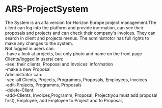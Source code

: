 # ARS-ProjectSystem
The System is an alfa version for Horizon Europe project management.The client can log into the platform and provide inormation, can see their proposals and  projects and can check their company's invoices. They can search in client and projects menus. The administrotor has full rights to make any changes to the system.<br/>
Not logged in users can:<br/>
-have a look at projects, but only photo and name on the front page<br/>
Clients/logged in users/ can:<br/>
-see: their clients, Proposal and Invoices' information <br/>
-make a new Proposal<br/>
Administrator can:<br/>
-see-all Clients, Projects, Programms, Proposals, Employees, Invoices<br/>
-edit-Projects, Programms, Proposals<br/>
-delete-Client<br/>
-add-Clients, Invoices,Programm, Proposal, Project(you must add proposal first), Employee, add Employee to Project and to Proposal,<br/>